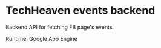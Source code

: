 # TechHeaven events backend

Backend API for fetching FB page's events.

Runtime: Google App Engine 